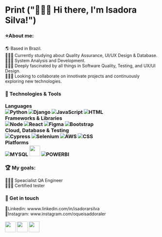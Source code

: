 <h1> Print ("🙋🏾‍♀️ Hi there, I'm Isadora Silva!") </h1>
<h3>⭐About me:</h3>
🌎 Based in Brazil.
<br>
👩🏾‍💻 Currently studying about Quality Assurance, UI/UX Design & Database.
<br>
👩🏾‍🎓 System Analysis and Development.
<br>
👩🏾‍💻 Deeply fascinated by all things in Software Quality, Testing, and UX/UI Design.
<br>
👩🏾‍🎓 Looking to collaborate on innotivate projects and continuously exploring new technologies.

<h3>📒 Technologies & Tools
  <br>
  <br>
 Languages <div style="display: inline_block">
<img align="align" alt="Python" src="https://img.shields.io/badge/Python-14354C?style=for-the-badge&logo=python&logoColor=white"/>
<img align="align" alt="Django" src="https://img.shields.io/badge/django-%23092E20.svg?style=for-the-badge&logo=django&logoColor=white"/>
<img align="align" alt="JavaScript" src="https://img.shields.io/badge/JavaScript-F7DF1E?style=for-the-badge&logo=javascript&logoColor=black"/>
<img align="align" alt="HTML" src="https://img.shields.io/badge/HTML5-E34F26?style=for-the-badge&logo=html5&logoColor=white"/><br> Frameworks & Libraries <br> <img align="align" alt="Node" src="https://img.shields.io/badge/node.js-6DA55F?style=for-the-badge&logo=node.js&logoColor=white"/>
<img align="align" alt="React" src="https://img.shields.io/badge/react-%2320232a.svg?style=for-the-badge&logo=react&logoColor=%2361DAFB"/>
<img align="align" alt="Figma" src="https://img.shields.io/badge/figma-%23F24E1E.svg?style=for-the-badge&logo=figma&logoColor=white"/>
<img align="align" alt="Bootstrap" src="https://img.shields.io/badge/bootstrap-%238511FA.svg?style=for-the-badge&logo=bootstrap&logoColor=white"/><br> Cloud, Database & Testing <br>
  <img align="align" alt="Cypress" src="https://img.shields.io/badge/cypress-17202C?style=for-the-badge&logo=cypress&logoColor=white"/>
  <img align="align" alt="Selenium" src="https://img.shields.io/badge/Selenium-43B02A?logo=Selenium&logoColor=white"/>
  <img align="align" alt="AWS" src="https://img.shields.io/badge/AWS-%23FF9900.svg?style=for-the-badge&logo=amazon-aws&logoColor=white"/>
  <img align="align" alt="CSS" src="https://img.shields.io/badge/CSS3-1572B6?style=for-the-badge&logo=css3&logoColor=white"/><br> Platforms  <br>
   <img align="align" alt="MYSQL" src="https://img.shields.io/badge/mysql-4479A1.svg?style=for-the-badge&logo=mysql&logoColor=white"/>
   <img height="35em" src="https://img.shields.io/badge/Visual_Studio_Code-0078D4?style=for-the-badge&logo=visual studio code&logoColor=white"/>
<img align="align" alt="POWERBI" src="https://img.shields.io/badge/PowerBI-F2C811?style=for-the-badge&logo=Power%20BI&logoColor=white"/>
   <br></h3>
   
<h3> 🏆 My goals:</h3>
👩🏾‍💻 Speacialist QA Engineer 
<br>
👩🏾‍💻 Certified tester 


<h3> 🔔 Get in touch </h3>
📩Linkedin: wwww.linkedin.com/in/isadorarsilva
<br>
📖Instagram: www.instagram.com/oqueisaddoraler
<br>
<br>
<div style="display: inline_block">
<img height="35em" src="https://img.shields.io/badge/Discord-%235865F2.svg?style=for-the-badge&logo=discord&logoColor=white"/>
<img height="35em" src="https://img.shields.io/badge/Gmail-D14836?style=for-the-badge&logo=gmail&logoColor=white"/>
<img height="35em" src="https://img.shields.io/badge/linkedin-%230077B5.svg?style=for-the-badge&logo=linkedin&logoColor=white"/>



      
   
